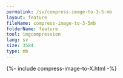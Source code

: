 ```yaml
---
permalink: /sv/compress-image-to-3-5-mb
layout: feature
fileName: compress-image-to-3-5mb
folderName: feature
tool: imgcompression
lang: sv
size: 3584
type: mb
---
```


{%- include compress-image-to-X.html -%}
